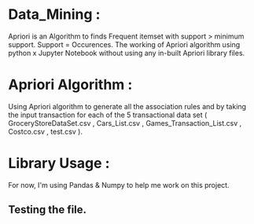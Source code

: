 # Data_Mining :
Apriori is an Algorithm to finds Frequent itemset with support > minimum support. Support = Occurences.
The working of Apriori algorithm using python x Jupyter Notebook without using any in-built Apriori library files.

# Apriori Algorithm :
Using Apriori algorithm to generate all the association rules and by taking the input transaction for each of the 5 transactional data set ( GroceryStoreDataSet.csv , Cars_List.csv , Games_Transaction_List.csv , Costco.csv , test.csv ).

# Library Usage :
For now, I'm using Pandas & Numpy to help me work on this project.

## Testing the file.
